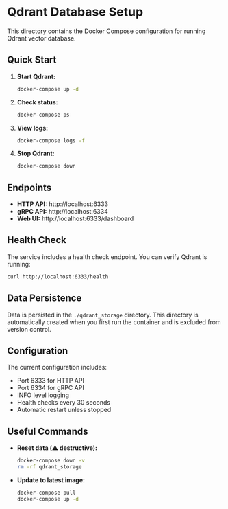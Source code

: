 # Qdrant Database Setup

This directory contains the Docker Compose configuration for running Qdrant vector database.

## Quick Start

1. **Start Qdrant:**
   ```bash
   docker-compose up -d
   ```

2. **Check status:**
   ```bash
   docker-compose ps
   ```

3. **View logs:**
   ```bash
   docker-compose logs -f
   ```

4. **Stop Qdrant:**
   ```bash
   docker-compose down
   ```

## Endpoints

- **HTTP API:** http://localhost:6333
- **gRPC API:** http://localhost:6334
- **Web UI:** http://localhost:6333/dashboard

## Health Check

The service includes a health check endpoint. You can verify Qdrant is running:

```bash
curl http://localhost:6333/health
```

## Data Persistence

Data is persisted in the `./qdrant_storage` directory. This directory is automatically created when you first run the container and is excluded from version control.

## Configuration

The current configuration includes:
- Port 6333 for HTTP API
- Port 6334 for gRPC API
- INFO level logging
- Health checks every 30 seconds
- Automatic restart unless stopped

## Useful Commands

- **Reset data (⚠️  destructive):**
  ```bash
  docker-compose down -v
  rm -rf qdrant_storage
  ```

- **Update to latest image:**
  ```bash
  docker-compose pull
  docker-compose up -d
  ``` 